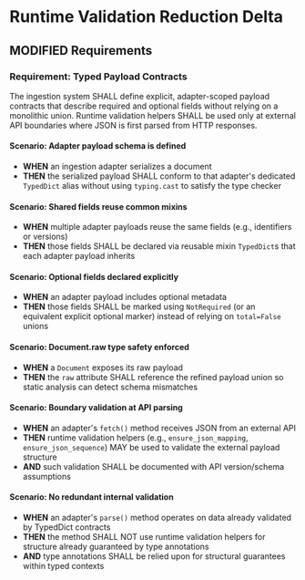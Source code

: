 # Runtime Validation Reduction Delta

## MODIFIED Requirements

### Requirement: Typed Payload Contracts

The ingestion system SHALL define explicit, adapter-scoped payload contracts that describe required and optional fields without relying on a monolithic union. Runtime validation helpers SHALL be used only at external API boundaries where JSON is first parsed from HTTP responses.

#### Scenario: Adapter payload schema is defined

- **WHEN** an ingestion adapter serializes a document
- **THEN** the serialized payload SHALL conform to that adapter's dedicated `TypedDict` alias without using `typing.cast` to satisfy the type checker

#### Scenario: Shared fields reuse common mixins

- **WHEN** multiple adapter payloads reuse the same fields (e.g., identifiers or versions)
- **THEN** those fields SHALL be declared via reusable mixin `TypedDict`s that each adapter payload inherits

#### Scenario: Optional fields declared explicitly

- **WHEN** an adapter payload includes optional metadata
- **THEN** those fields SHALL be marked using `NotRequired` (or an equivalent explicit optional marker) instead of relying on `total=False` unions

#### Scenario: Document.raw type safety enforced

- **WHEN** a `Document` exposes its raw payload
- **THEN** the `raw` attribute SHALL reference the refined payload union so static analysis can detect schema mismatches

#### Scenario: Boundary validation at API parsing

- **WHEN** an adapter's `fetch()` method receives JSON from an external API
- **THEN** runtime validation helpers (e.g., `ensure_json_mapping`, `ensure_json_sequence`) MAY be used to validate the external payload structure
- **AND** such validation SHALL be documented with API version/schema assumptions

#### Scenario: No redundant internal validation

- **WHEN** an adapter's `parse()` method operates on data already validated by TypedDict contracts
- **THEN** the method SHALL NOT use runtime validation helpers for structure already guaranteed by type annotations
- **AND** type annotations SHALL be relied upon for structural guarantees within typed contexts
